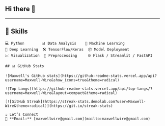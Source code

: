 ## Hi there 👋

<!--
**Maxwell-Wire/Maxwell-Wire** is a ✨ _special_ ✨ repository because its `README.md` (this file) appears on your GitHub profile.

Here are some ideas to get you started:

- 🔭 I’m currently working on improving and deploying deep learning models for image classification and data-driven decision-making.
- 🌱 I’m currently learning advanced deployment techniques (FastAPI, Docker) and model optimization strategies.
- 👯 I’m looking to collaborate on open-source machine learning or AI projects that solve real-world problems.
- 🤔 I’m looking for help with finding remote data-related job opportunities and expanding my portfolio.
- 💬 Ask me about Python, machine learning, deep neural networks, data preprocessing, and model deployment.
- 📫 How to reach me: [maxwellwire@gmail.com](mailto:maxwellwire@gmail.com) 
- 😄 Pronouns: He/Him
- ⚡ Fun fact: I once trained a model that could predict traffic sign classes with over 95% accuracy—and I did it on a budget laptop!
-->
---

## 🚀 Skills

```text
💻 Python        📊 Data Analysis    🤖 Machine Learning  
🧠 Deep Learning  🛠 TensorFlow/Keras  📦 Model Deployment  
📈 Visualization  🔬 Preprocessing     🌐 Flask / Streamlit / FastAPI

## 📊 GitHub Stats

![Maxwell's GitHub stats](https://github-readme-stats.vercel.app/api?username=Maxwell-Wire&show_icons=true&theme=radical)

![Top Langs](https://github-readme-stats.vercel.app/api/top-langs/?username=Maxwell-Wire&layout=compact&theme=radical)

[![GitHub Streak](https://streak-stats.demolab.com?user=Maxwell-Wire&theme=radical)](https://git.io/streak-stats)

☕ Let’s Connect
📧 **Email:** [maxwellwire@gmail.com](mailto:maxwellwire@gmail.com) 
